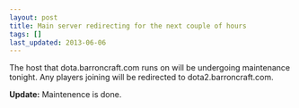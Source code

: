 ```yaml
---
layout: post
title: Main server redirecting for the next couple of hours
tags: []
last_updated: 2013-06-06
---
```


The host that dota.barroncraft.com runs on will be undergoing maintenance tonight.  Any players joining will be redirected to dota2.barroncraft.com.

**Update:** Maintenence is done.
